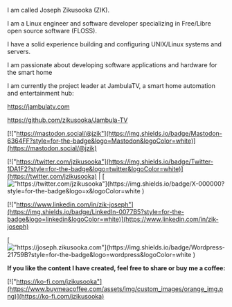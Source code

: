 I am called Joseph Zikusooka (ZIK).

I am a Linux engineer and software developer specializing in Free/Libre open source software (FLOSS).

I have a solid experience building and configuring UNIX/Linux systems and servers.

I am passionate about developing software applications and hardware for the smart home

I am currently the project leader at JambulaTV, a smart home automation and entertainment hub:

https://jambulatv.com

https://github.com/zikusooka/Jambula-TV



[!["https://mastodon.social/@jzik"](https://img.shields.io/badge/Mastodon-6364FF?style=for-the-badge&logo=Mastodon&logoColor=white)](https://mastodon.social/@jzik)

[!["https://twitter.com/jzikusooka"](https://img.shields.io/badge/Twitter-1DA1F2?style=for-the-badge&logo=twitter&logoColor=white)](https://twitter.com/jzikusooka) | [!["https://twitter.com/jzikusooka"](https://img.shields.io/badge/X-000000?style=for-the-badge&logo=x&logoColor=white
)](https://twitter.com/jzikusooka)

[!["https://www.linkedin.com/in/zik-joseph"](https://img.shields.io/badge/LinkedIn-0077B5?style=for-the-badge&logo=linkedin&logoColor=white)](https://www.linkedin.com/in/zik-joseph)

[!["https://joseph.zikusooka.com"](https://img.shields.io/badge/Wordpress-21759B?style=for-the-badge&logo=wordpress&logoColor=white
)](https://joseph.zikusooka.com)


**If you like the content I have created, feel free to share or
buy me a coffee:**

[!["https://ko-fi.com/jzikusooka"](https://www.buymeacoffee.com/assets/img/custom_images/orange_img.png)](https://ko-fi.com/jzikusooka)

<!---
zikusooka/zikusooka is a ✨ special ✨ repository because its `README.md` (this file) appears on your GitHub profile.
You can click the Preview link to take a look at your changes.
--->
